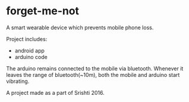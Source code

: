 # forget-me-not
A smart wearable device which prevents mobile phone loss. 

Project includes:
  * android app
  * arduino code
  
The arduino remains connected to the mobile via bluetooth. 
Whenever it leaves the range of bluetooth(~10m), both the mobile and arduino start vibrating.

A project made as a part of Srishti 2016. 
